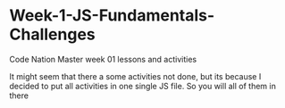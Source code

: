 # Week-1-JS-Fundamentals-Challenges
Code Nation Master week 01 lessons and activities

It might seem that there a some activities not done, but its because I decided to put all activities in one single JS file. So you will all of them in there
